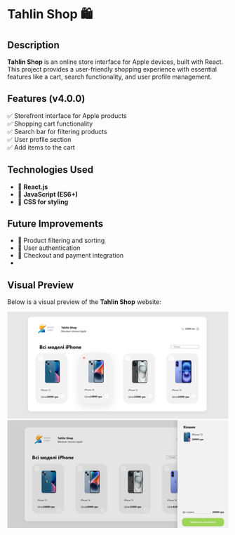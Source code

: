 # Tahlin Shop 🛍️  

## Description  
**Tahlin Shop** is an online store interface for Apple devices, built with React. This project provides a user-friendly shopping experience with essential features like a cart, search functionality, and user profile management.  

## Features (v4.0.0)  
✅ Storefront interface for Apple products  
✅ Shopping cart functionality  
✅ Search bar for filtering products  
✅ User profile section  
✅ Add items to the cart  

## Technologies Used  
- 🚀 **React.js**  
- 🚀 **JavaScript (ES6+)**  
- 🚀 **CSS for styling**  

## Future Improvements  
- 🔹 Product filtering and sorting  
- 🔹 User authentication  
- 🔹 Checkout and payment integration  
- 
## Visual Preview  
Below is a visual preview of the **Tahlin Shop** website:

![Visual of the website](/public/img/README.png)
![Visual of the website](/public/img/README_2.png)